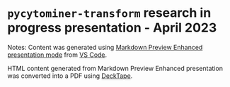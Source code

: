 # `pycytominer-transform` research in progress presentation - April 2023

Notes: Content was generated using [Markdown Preview Enhanced presentation mode](https://shd101wyy.github.io/markdown-preview-enhanced/#/presentation) from [VS Code](https://code.visualstudio.com/).

HTML content generated from Markdown Preview Enhanced presentation was converted into a PDF using [DeckTape](https://github.com/astefanutti/decktape).
